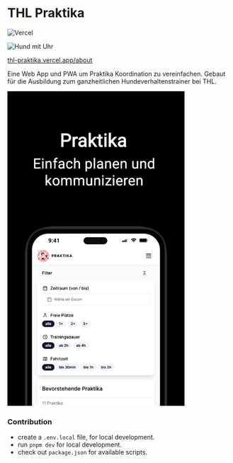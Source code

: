 # THL Praktika

![Vercel](https://vercelbadge.vercel.app/api/kitsunekyo/thl-praktika)

<img alt="Hund mit Uhr" src="https://thl-praktika.vercel.app/img/dog-clock.svg" width="100">

[thl-praktika.vercel.app/about](https://thl-praktika.vercel.app/about)

Eine Web App und PWA um Praktika Koordination zu vereinfachen. Gebaut für die Ausbildung zum ganzheitlichen Hundeverhaltenstrainer bei THL.

<img src="public/pwa/screenshot-mobile1.jpg" width="400">

### Contribution

- create a `.env.local` file, for local development.
- run `pnpm dev` for local development.
- check out `package.json` for available scripts.
